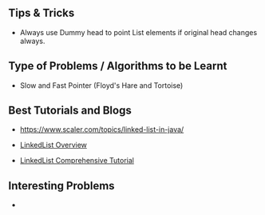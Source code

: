 <h2> Tips & Tricks </h2>

* Always use Dummy head to point List elements if original head changes always.

<h2> Type of Problems / Algorithms to be Learnt </h2>

 * Slow and Fast Pointer (Floyd's Hare and Tortoise)
 
 <h2> Best Tutorials and Blogs</h2>

* https://www.scaler.com/topics/linked-list-in-java/

* [LinkedList Overview](https://www.youtube.com/watch?v=N6dOwBde7-M)

* [LinkedList Comprehensive Tutorial](https://youtu.be/dO_3dzCntbg)

<h2> Interesting Problems </h2>

 * 

